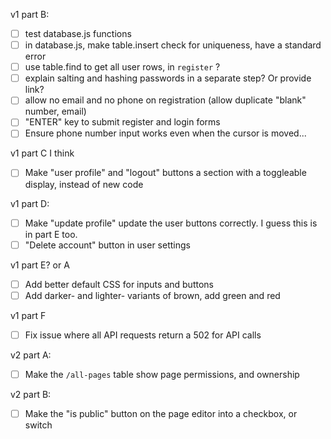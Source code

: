 
v1 part B:
 - [ ] test database.js functions
 - [ ] in database.js, make table.insert check for uniqueness, have a standard error
 - [ ] use table.find to get all user rows, in `register` ?
 - [ ] explain salting and hashing passwords in a separate step? Or provide link?
 - [ ] allow no email and no phone on registration (allow duplicate "blank" number, email)
 - [ ] "ENTER" key to submit register and login forms
 - [ ] Ensure phone number input works even when the cursor is moved...

v1 part C I think
 - [ ] Make "user profile" and "logout" buttons a section with a toggleable display, instead of new code

v1 part D:
 - [ ] Make "update profile" update the user buttons correctly.  I guess this is in part E too. 
 - [ ] "Delete account" button in user settings

v1 part E? or A
 - [ ] Add better default CSS for inputs and buttons
 - [ ] Add darker- and lighter- variants of brown, add green and red

v1 part F
 - [ ] Fix issue where all API requests return a 502 for API calls


v2 part A:
 - [ ] Make the `/all-pages` table show page permissions, and ownership

v2 part B: 
 - [ ] Make the "is public" button on the page editor into a checkbox, or switch
